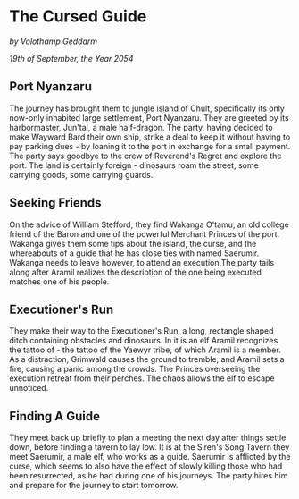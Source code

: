 # The Cursed Guide

*by Volothamp Geddarm*

*19th of September, the Year 2054*

## Port Nyanzaru
The journey has brought them to jungle island of Chult, specifically its only now-only inhabited large settlement, Port Nyanzaru. They are greeted by its harbormaster, Jun'tal, a male half-dragon. The party, having decided to make Wayward Bard their own ship, strike a deal to keep it without having to pay parking dues - by loaning it to the port in exchange for a small payment. The party says goodbye to the crew of Reverend's Regret and explore the port. The land is certainly foreign - dinosaurs roam the street, some carrying goods, some carrying guards. 

## Seeking Friends
On the advice of William Stefford, they find Wakanga O'tamu, an old college friend of the Baron and one of the powerful Merchant Princes of the port. Wakanga gives them some tips about the island, the curse, and the whereabouts of a guide that he has close ties with named Saerumir. Wakanga needs to leave however, to attend an execution.The party tails along after Aramil realizes the description of the one being executed matches one of his people. 

## Executioner's Run
They make their way to the Executioner's Run, a long, rectangle shaped ditch containing obstacles and dinosaurs. In it is an elf Aramil recognizes the tattoo of - the tattoo of the Yaewyr tribe, of which Aramil is a member. As a distraction, Grimwald causes the ground to tremble, and Aramil sets a fire, causing a panic among the crowds. The Princes overseeing the execution retreat from their perches. The chaos allows the elf to escape unnoticed. 

## Finding A Guide
They meet back up briefly to plan a meeting the next day after things settle down, before finding a tavern to lay low. It is at the Siren's Song Tavern they meet Saerumir, a male elf, who works as a guide. Saerumir is afflicted by the curse, which seems to also have the effect of slowly killing those who had been resurrected, as he had during one of his journeys. The party hires him and prepare for the journey to start tomorrow.
